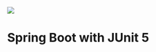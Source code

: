 ![](https://github.com/kolorobot/spring-boot-junit5/workflows/tests/badge.svg)
# Spring Boot with JUnit 5